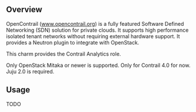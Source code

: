 Overview
--------

OpenContrail (www.opencontrail.org) is a fully featured Software Defined
Networking (SDN) solution for private clouds. It supports high performance
isolated tenant networks without requiring external hardware support. It
provides a Neutron plugin to integrate with OpenStack.

This charm provides the Contrail Analytics role.

Only OpenStack Mitaka or newer is supported.
Only for Contrail 4.0 for now.
Juju 2.0 is required.

Usage
-----

TODO